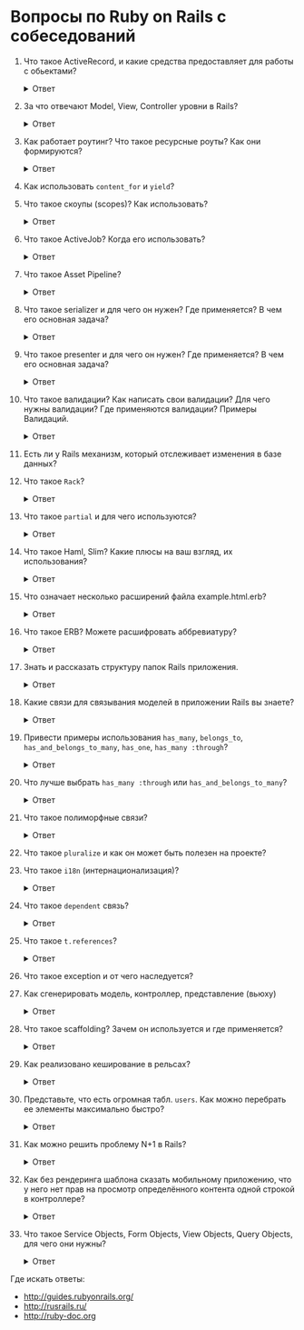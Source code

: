# Вопросы по Ruby on Rails с собеседований

1. Что такое ActiveRecord, и какие средства предоставляет для работы с обьектами?

    <details>
      <summary>Ответ</summary>
      ActiveRecord это паттерн программирования. AR является популярным способом доступа к данным реляционных баз данных в объектно-ориентированном программировании. ActiveRecord еще называют буквой M в MVC — которая является слоем в системе, ответственным за представление бизнес-логики и данных.

      Active Record упрощает создание и использование бизнес-объектов, данные которых требуют персистентного хранения в базе данных. Сама по себе эта реализация паттерна Active Record является описанием системы ORM (Object Relational Mapping). Active Record это фреймворк ORM.

      Active Record предоставляет нам несколько механизмов, наиболее важными из которых являются способности для:

      * Представления моделей и их данных.
      * Представления связей между этими моделями.
      * Представления иерархий наследования с помощью связанных моделей.
      * Валидации моделей до того, как они станут персистентными в базе данных.
      * Выполнения операций с базой данных в объектно-ориентированном стиле.

      Подробнее:

      * http://rusrails.ru/active-record-basics
      * https://dic.academic.ru/dic.nsf/ruwiki/1264999
    </details>

1. За что отвечают Model, View, Controller уровни в Rails?

    <details>
      <summary>Ответ</summary>
      MVC — это паттерн программирования, который подразумевает схему разделения данных приложения, пользовательского интерфейса и управляющей логики на три отдельных компонента.
    </details>

1. Как работает роутинг? Что такое ресурсные роуты? Как они формируются?

    <details>
      <summary>Ответ</summary>
      Браузеры запрашивают страницы от Rails, выполняя запрос по URL, используя определенный метод HTTP, такой как GET, POST, PATCH, PUT и DELETE.

      Роутинг распознает запрос по методу и по URL и направляет его в экшн контроллера или в приложение Rack.

      Он также может генерировать пути и URL, избегая необходимость жестко прописывать строки в ваших вьюхах.

      Ресурсный роутинг позволяет быстро объявлять все общие маршруты для заданного ресурсного контроллера. Вместо объявления отдельных маршрутов для экшнов `index`, `show`, `new`, `edit`, `create`, `update` и `destroy`, ресурсный маршрут объявляет их одной строчкой кода.

      http://rusrails.ru/rails-routing
    </details>

1. Как использовать `content_for` и `yield`?
1. Что такое скоупы (scopes)? Как использовать?

    <details>
      <summary>Ответ</summary>
      Скоупы позволяют задавать часто используемые запросы, к которым можно обращаться как к вызовам метода в связанных
      объектах или моделях. С помощью этих скоупов можно использовать такие методы как where, joins и includes.
      Все методы скоупов возвращают объект `ActiveRecord::Relation`, который позволяет вызывать на нем
      дополнительные методы (такие как другие скоупы).
      
      Для определения простого скоупа мы используем метод scope внутри класса, передав запрос, который хотим запустить при вызове этого скоупа:
      
      ```rb
      class Article < ApplicationRecord
        scope :published, -> { where(published: true) }
      end
      
      ```
      Подробнее [тут](http://rusrails.ru/active-record-query-interface#scopes)
    </details>
    
1. Что такое ActiveJob? Когда его использовать?
    <details>
      <summary>Ответ</summary>
      Active Job - это фреймворк для объявления заданий и их запуска на разных бэкендах очередей. Эти задания могут быть чем угодно: от регулярно запланированных чисток до списаний с карт или рассылок. 
      В общем, всем, что может быть выделено в небольшие работающие части и запускаться параллельно.
      
      Имеет встроеные адаптеры для планировщиков фоновых задач:
      
      * Sidekiq
      * Resque
      * Delayed Job
      * и т.д.

      [Rails docs en](https://edgeguides.rubyonrails.org/active_job_basics.html)
      
      [Rails docs ru](http://rusrails.ru/active_job_basics)
    </details>

1. Что такое Asset Pipeline?
    <details>
      <summary>Ответ</summary>
      Asset Pipeline (файлопровод) - фреймворк для соединения и минимизации, или сжатия ассетов JavaScript и CSS. 
      Он также добавляет возможность писать эти ассеты на других языках и препроцессорах, таких как CoffeeScript, Sass и ERB. 
      Это позволяет автоматически комбинировать ассеты приложения с ассетами других гемов.
      
      Первой особенностью файлопровода является соединение ассетов, что может уменьшить количество запросов, необходимых браузеру для отображения страницы. 
      Браузеры ограничены в количестве запросов, которые они могут выполнить параллельно, поэтому меньшее количество запросов может означать более быструю загрузку вашего приложения.
      
      Второй особенностью файлопровода является минимизация или сжатие ассетов. Для файлов CSS это выполняется путем удаления пробелов и комментариев. Для JavaScript могут быть применены более сложные процессы. Можно выбирать из набора встроенных опций или определить свои.

      Третьей особенностью файлопровода является то, что он позволяет писать эти ассеты на языке более высокого уровня с дальнейшей прекомпиляцией до фактического ассета. Поддерживаемые языки по умолчанию включают Sass для CSS, CoffeeScript для JavaScript и ERB для обоих.
     
      [Rails docs en](https://guides.rubyonrails.org/asset_pipeline.html)
      
      [Rails docs ru](http://rusrails.ru/asset-pipeline)
    </details>
1. Что такое serializer и для чего он нужен? Где применяется? В чем его основная задача?
    <details>
      <summary>Ответ</summary>
      Сериализация (serialization) - процесс перевода каких-либо структур данных в последовательность битов.
      Обратный процесс называется "десериализация" (deserialization).
      
      Сериализация используется для передачи объектов по сети и сохранения их в файлы. Например: сериализация заполненого объекта в XML-документ с последующей передачей документа 
      по HTTP или протоколам электронной почты.
      
      Также часто используется для преобразования информации в формат JSON.
      
      В Rails интерфейс базовой сериализации представлен модулем `ActiveModel::Serialization`
      Вам необходимо объявить хэш, содержащий атрибуты, которые вы хотите сериализовать. Атрибуты должны быть строками, не символами.

      Что касается JSON, то Active Model также предоставляет модуль `ActiveModel::Serializers::JSON` для сериализации/десериализации JSON.

      [Статья в wiki о сериализации](https://ru.wikipedia.org/wiki/Сериализация)
      
      [Rails docs ru](http://rusrails.ru/active-model-basics)
      
      [Rails docs en](https://api.rubyonrails.org/classes/ActiveModel/Serialization.html)      
    </details>

1. Что такое presenter и для чего он нужен? Где применяется? В чем его основная задача?
    <details>
      <summary>Ответ</summary>
      Presenter - паттерн проектирования, простой класс (в Rails), использующийся для вынесения какой-либо логики по обработке моделей из слоя контроллеров и слоя представлений.

      Например:
      
      ```rb
      module Posts
        class IndexPresenter
          # здесь как раз и разбивается логика шаблона и контроллера, 
          # перенесите сюда логику из контроллеров
          def posts
            Posts.all
          end
     
          def authors
            Authors.all
          end
     
          def post_published_count
            Post.published_count
          end
        end
      end
      ```
      Так будет выглядеть экшн `index` в контроллере
      
      ```rb
      def index
        @presenter = Posts::IndexPresenter.new
      end
      ```
      
      Так это будет представлоно во `view`
      
      ```rb
       <p>
         Всего опубликовано: <%= @presenter.published_count %>
       </p>
       <%= @presenter.authors # проход по массиву и отображение%>
      ```
      
      Подробнее [тут](https://kpumuk.info/ruby-on-rails/simplifying-your-ruby-on-rails-code/)

      Еще можно [здесь](http://blog.rukomoynikov.ru/dekorator-prezenter-helper-v-ruby/)
   
    </details>
      
1. Что такое валидации? Как написать свои валидации? Для чего нужны валидации? Где применяются валидации? Примеры Валидаций.
    <details>
      <summary>Ответ</summary>
      Валидации используются, чтобы быть уверенными, что только проверенные данные сохраняются в вашу базу данных. 
      Например, для вашего приложения может быть важно, что каждый пользователь предоставил валидный электронный и почтовый адреса. 

      Валидации на уровне модели - наилучший способ убедиться, что в базу данных будут сохранены только валидные данные. Они не зависят от базы данных, не могут быть обойдены конечными пользователями и удобны в тестировании и обслуживании. 
      Rails представляет простоту в обслуживании, представляет встроенные хелперы для общих нужд, а также позволяет создавать свои собственные методы валидации.
      
      Пример простейшей валидации передачу в модель `Person` данных из поля `name`:
      
      ```rb
      class Person < ApplicationRecord
        validates :name, presence: true
      end
    
      Person.create(name: "John Doe").valid? # => true
      Person.create(name: nil).valid? # => false
      ```

      Разработчик так же в праве написать свои собственные правила валидации, которые будут располагаться в каталоге `app/validators`.
      
      Пример кастомной валидации `email` по определенному пользователем шаблону: 
     
      ```rb
      class EmailValidator < ActiveModel::EachValidator
        def validate_each(record, attribute, value)
          unless value =~ /\A([^@\s]+)@((?:[-a-z0-9]+\.)+[a-z]{2,})\z/i
            record.errors[attribute] << (options[:message] || "is not an email")
          end
        end
      end
 
      class Person < ApplicationRecord
        validates :email, presence: true, email: true
      end
      ```
      [Rails docs ru](http://rusrails.ru/active-record-validations)
      
      [Rails docs en](https://guides.rubyonrails.org/active_record_validations.html)      
    </details>
1. Есть ли у Rails механизм, который отслеживает изменения в базе данных?

1. Что такое `Rack`?

    <details>
      <summary>Ответ</summary>
      https://www.8host.com/blog/kratkij-obzor-veb-serverov-dlya-prilozhenij-ruby/

      Rack это промежуточное программное обеспечение, оно делит входящие HTTP-запросы на различные этапы, затем обрабатывает их по частям, после чего посылает ответ веб-приложения (контроллера).

      Программа Rack  состоит из двух отдельных компонентов: обработчика и адаптера, с помощью которых происходит обмен данными между веб-серверами и приложениями (фреймворками).

      Какие серверы есть:

      * Phusion Passenger
      * Puma
      * Thin
      * Unicorn

      [Как устроен Rack](https://gist.github.com/Integralist/8341704)

      * https://www.youtube.com/watch?v=NJ-ilQMsqMs
      * https://www.youtube.com/watch?v=MHYMObuEahc
      * https://www.youtube.com/watch?v=DzrVB1-KyTU
    </details>

1. Что такое `partial` и для чего используются?

    <details>
      <summary>Ответ</summary>
      partial — это кусочек кода, который можно вынести в отдельный темплейт, для удобства использования и для использования в других представлениях.
    </details>

1. Что такое Haml, Slim? Какие плюсы на ваш взгляд, их использования?

    <details>
      <summary>Ответ</summary>
      Haml и Slim — это шаблонизаторы, используются для удобства использования и минимизации написания кода в представлениях. Сокращает в несколько раз написание кода, нет проблем в закрывании тегов, не получится что тег не закрыт и код не работает. Меньше вероятность что можно ошибиться + лучше читаемость в коде.

      http://slim-lang.com

      https://haml.ru
    </details>

1. Что означает несколько расширений файла example.html.erb?

    <details>
      <summary>Ответ</summary>

      **example** — название файла

      **html** — расширение, которое позволяет использовать стандартный язык разметки HyperText Markup Language

      **erb** — позволяет включить использование кода написанного на языке Ruby вместе с языком разметки
    </details>

1. Что такое ERB? Можете расшифровать аббревиатуру?

    <details>
      <summary>Ответ</summary>
      ERB — Embedded Ruby (встроенный Ruby)
    </details>

1. Знать и рассказать структуру папок Rails приложения.

    <details>
      <summary>Ответ</summary>
    
       📂 app — основные файлы приложения
       └📁 assets — картинки, стили, js
       └📁 controllers — контроллеры
       └📁 helpers — хелперы
       └📁 jobs — задания
       └📁 mailers — рассыльщики
       └📁 models — модели
       └📁 views — представления
        └📁 layouts — макеты
       📂 config — конфигурация маршрутов, базы данных и т.д
        └📁 environments — настройки сред приложения
        └📁 locales — интернационализация
       📂 db — текущая схема базы данных, сиды
        └📁 migrates — файлы миграции
       📂 lib — внешние модули
       📂 log — журналы логов
       📂 public — доступна извне как есть, статичные файлы и скомпилированные ассеты
       📂 test — структурирована по тестам моделей / контроллеров / интеграционным
        └📂 fixtures — вспомогательные данные (фикстуры)
       📂 tmp — временные файлы (такие как файлы кэша и pid)
       📂 vendor — код сторонних разработчиков, например, внешние гемы.
        └📂 plugins — внешние плагины

      http://rusrails.ru/getting-started-with-rails#sozdanie-prilozheniya-blog
    </details>

1. Какие связи для связывания моделей в приложении Rails вы знаете?

    <details>
      <summary>Ответ</summary>
      Rails поддерживает шесть типов связей:

      * `belongs_to`
      * `has_one`
      * `has_many`
      * `has_many :through`
      * `has_one :through`
      * `has_and_belongs_to_many`

      http://rusrails.ru/active-record-associations#tipy-svyazey
    </details>

1. Привести примеры использования `has_many`, `belongs_to`, `has_and_belongs_to_many`, `has_one`, `has_many :through`?

    <details>
      <summary>Ответ</summary>
      Фильм имеет имеет множество сезонов, сезон принадлежит фильму и имеет множество серий. У каждого фильма может быть только один официальный сайт. В каждом фильме снимается множество актёров, при этом каждый актёр снимается в разных фильмах:

      ```rb
      class Film < ApplicationRecord
        has_many :seasons
        has_many :episodes, through: :seasons

        has_one :official_site
        has_and_belongs_to_many :actors
      end

      class Season < ApplicationRecord
        belongs_to :film
        has_many :episodes
      end

      class Episode < ApplicationRecord
        belongs_to :season
      end

      class OfficialSite < ApplicationRecord
        belongs_to :film
      end

      class Actor < ApplicationRecord
        has_and_belongs_to_many :films
      end
      ```

      http://rusrails.ru/active-record-associations#tipy-svyazey
    </details>

1. Что лучше выбрать `has_many :through` или `has_and_belongs_to_many`?

    <details>
      <summary>Ответ</summary>

      Это зависит от контекста связи `many-to-many`.

      Если планируется использование дополнительной логики в этой связи, создание дополнительных полей в соединительной табице, то лучше отдать предпочтение `has_many :through`. В этом случае применяются промежуточные модели-связки.

      В том случае, если достаточно простой соединительной таблицы, то можно обойтись `has_and_belongs_to_many` (т.н. HBTM).

      http://rusrails.ru/active-record-associations#dopolnitelnye-metody-stolbtsov
    </details>

1. Что такое полиморфные связи?

    <details>
      <summary>Ответ</summary>
      Особый вид связи, при которой модель может принадлежать сразу нескольким моделям.

      Например, картинку можно добавлять к статье, комментарию, пользователю.

      ```rb
      class Picture < ApplicationRecord
        belongs_to :imageable, polymorphic: true
      end

      class Article < ApplicationRecord
        has_many :pictures, as: :imageable
      end

      class Comment < ApplicationRecord
        has_many :pictures, as: :imageable
      end

      class User < ApplicationRecord
        has_many :pictures, as: :imageable
      end
      ```

      При этом картинка сохраняет в себе имя класса и `id` объекта, которому она принадлежит. В приведённом примере у картинки имеются атрибуты `imageable_id` и `imageable_type`, это возможно благодаря миграции:

      ```rb
      class CreatePictures < ActiveRecord::Migration[5.2]
        def change
          create_table :pictures do |t|
            t.references :imageable, polymorphic: true, index: true
          end
        end
      end
      ```

      http://rusrails.ru/active-record-associations#polymorphic-associations

    </details>

1. Что такое `pluralize` и как он может быть полезен на проекте?
1. Что такое `i18n` (интернационализация)?

    <details>
      <summary>Ответ</summary>
      Адаптация приложения к особенностям региона, в котором он будет использоваться.

      Название `i18n` происходит от английского слова _internationalization_, между первой и последней буквами _i_ и _n_ 18 букв.

      Гем `i18n`, поставляемый с Ruby on Rails (начиная с Rails 2.2), представляет простой и расширяемый фреймворк для перевода приложения на язык, отличный от английского, а также изменения формата даты, времени, валюты и т.д.

      Rails автоматически добавляет все файлы `.rb` и `.yml` из директории `config/locales` к пути загрузки переводов.

      http://rusrails.ru/rails-internationalization-i18n-api
    </details>

1. Что такое `dependent` связь?

    <details>
      <summary>Ответ</summary>

      Опция `:dependent` указывает, что необходимо сделать с зависимой моделью (моделями) при удалении текущей модели. В зависимости от типа связи может принимать значения:

      * `:delete` — связанные объекты будут удалены прямо из базы данных без вызова метода `destroy`, т.е. без соответствующих коллбэков
      * `:delete_all` — см. `:delete`
      * `:destroy` — будет вызван `destroy` на связанных объектах
      * `:nullify` — внешний ключ будет установлен `NULL`
      * `:restrict_with_error` — при наличии связанного объекта вызовет ошибку
      * `:restrict_with_exception` — при наличии связанного объекта вызовется исключение


      http://rusrails.ru/active-record-associations
    </details>

1. Что такое `t.references`?

    <details>
      <summary>Ответ</summary>
      Столбец таблицы в миграции, указывающий на принадлежность к другой таблице. Например, книга принадлежит автору:

      ```rb
      class CreateBooks < ActiveRecord::Migration[5.2]
        def change
          create_table :books do |t|
            t.references :author
          end
        end
      end
      ```

      http://rusrails.ru/active-record-associations
    </details>

1. Что такое exception и от чего наследуется?
1. Как сгенерировать модель, контрoллер, представление (вьюху)
    
    <details>
      <summary>Ответ</summary>
      
      В Rails для создания моделей, контроллеров и представлений используется консольная команда `rails generate` (или `rails g`) с необходимыми ключами. 
      Находиться при этом нужно в папке проекта.
      Герераторы в Rails сильно упрощают создание проекта, т.к. нет необходимости создавать каждый файл вручную.
            
      Например создание контроллера для модели "Greetings" в котором будет экшн `hello`:
      
      ```rb
      $ bin/rails generate controller Greetings hello
           create  app/controllers/greetings_controller.rb
            route  get "greetings/hello"
           invoke  erb
           create    app/views/greetings
           create    app/views/greetings/hello.html.erb
           invoke  test_unit
           create    test/controllers/greetings_controller_test.rb
           invoke  helper
           create    app/helpers/greetings_helper.rb
           invoke  assets
           invoke    coffee
           create      app/assets/javascripts/greetings.coffee
           invoke    scss
           create      app/assets/stylesheets/greetings.scss
      ```
      [Rails docs en](https://guides.rubyonrails.org/command_line.html#rails-generate)     
    </details> 

1. Что такое scaffolding? Зачем он используется и где применяется?
  
    <details>
      <summary>Ответ</summary>
      Rails Scaffold - встроенный генератор, который запускает другие генераторы Rails, чтобы одной командой сгенерировать набор из модели, контроллера, вьюх, тестов, миграций и т.д.
      Предоставляется возможность создавать собственные предустановки генерации.
      
      [Rails docs en](https://guides.rubyonrails.org/v3.2/getting_started.html#getting-up-and-running-quickly-with-scaffolding)
    </details>
 
1. Как реализовано кеширование в рельсах?

    <details>
      <summary>Ответ</summary>
      
      Кэширование означает хранение контента, генерируемого в цикле запрос-отклик, и повторное использование его при ответе на подобные запросы.
      Кэширование значительно загрузку страниц, снижает количество запросов к серверу.
      
      Виды кэширования:
      
      * Кэширование страницы — начиная с Rails 4 добавляется гемом `actionpack-page_caching`
      * Кэширование экшна — начиная с Rails 4 добавляется гемом `actionpack-action_caching`
      * Кэширование фрагмента — позволяет фрагменту логики вьюхи быть обернутым в блок кэша и обслуженным из хранилища кэша для последующего запроса
      * Кэширование матрешкой (Russian doll caching) — Можно вкладывать кэшированные фрагменты в другие кэшированные фрагменты. Eсли обновляется отдельный продукт, другие внутренние фрагменты могут быть повторно использованы при регенерации внешнего фрагмента.
    
      Rails также предоставляет другие виды кэширования
      
      Подробнее:
      
      [Rails docs ru](http://rusrails.ru/caching-with-rails-an-overview)
      
      [Rails docs en](https://guides.rubyonrails.org/caching_with_rails.html)     
    </details>

1. Представьте, что есть огромная табл. `users`. Как можно перебрать ее элементы максимально быстро?

    <details>
      <summary>Ответ</summary>
      Быстро можно перебрать с помощью find_each, стандартно по 1000 записей.

      * `batch_size` — сколько обрабатывать записей за раз
      * `start` — с какого id к примеру продолжить работу
      * `finish` — может использоваться совместно с `start`, к примеру чтобы выслать письма только пользователям с первичным ключом от 2000 до 10000:

      https://apidock.com/rails/ActiveRecord/Batches/ClassMethods/find_each

      http://rusrails.ru/active-record-query-interface
    </details>

1. Как можно решить проблему N+1 в Rails?

    <details>
      <summary>Ответ</summary>
      Указанный код выполнит 10 + 1 запрос в БД (первый запрос загрузит 10 клиентов, а затем для каждого клиента будет сделано по запросу).

      ```rb
      clients = Client.limit(10)

      clients.each do |client|
        puts client.address.postcode
      end
      ```

      Проблему N+1 можно решить при помощи метода `includes`, при этом Active Record обеспечивает то, что все указанные связи загружаются с использованием минимально возможного количества запросов:

      ```rb
      clients = Client.includes(:address).limit(10)

      clients.each do |client|
        puts client.address.postcode
      end
      ```

      В данном случае будет сделано всего два запроса:


      ```sql
      SELECT * FROM clients LIMIT 10
      SELECT addresses.* FROM addresses WHERE (addresses.client_id IN (1,2,3,4,5,6,7,8,9,10))
      ```

      http://rusrails.ru/active-record-query-interface#neterpelivaya-zagruzka-svyazey
    </details>

1. Как без рендеринга шаблона сказать мобильному приложению, что у него нет прав на просмотр определённого контента одной строкой в контроллере?

    <details>
      <summary>Ответ</summary>

      ```rb
      head :forbidden
      ```

      или

      ```rb
      render status: 403
      ```

      https://guides.rubyonrails.org/layouts_and_rendering.html
    </details>

1. Что такое Service Objects, Form Objects, View Objects, Query Objects, для чего они нужны?

    <details>
      <summary>Ответ</summary>
      Это обычные классы Ruby, которые применяются для рефакторинга Rails-приложения, инкапсулируя часть логики моделей / представлений / контроллеров.

      Service Objects, например, используются, когда одновременно задействованы несколько моделей, когда производятся сложные действия с моделями.

      Form Objects используются, когда отправка одной формы изменяет несколько моделей.

      View Objects используются, например, когда большой метод внутри модели используется только отображения данных.

      Query Objects используются для сложных SQL запросов, утяжеляющих модели/контроллеры.

      https://habr.com/ru/post/158011/
    </details>

Где искать ответы:

* http://guides.rubyonrails.org/
* http://rusrails.ru/
* http://ruby-doc.org
